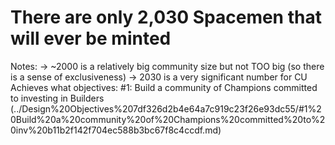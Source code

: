 # There are only 2,030 Spacemen that will ever be minted

Notes: → ~2000 is a relatively big community size but not TOO big (so there is a sense of exclusiveness)
→ 2030 is a very significant number for CU
Achieves what objectives: #1: Build a community of Champions committed to investing in Builders (../Design%20Objectives%207df326d2b4e64a7c919c23f26e93dc55/#1%20Build%20a%20community%20of%20Champions%20committed%20to%20inv%20b11b2f142f704ec588b3bc67f8c4ccdf.md)